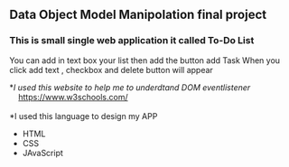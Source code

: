 ## Data Object Model Manipolation final project
### This is small single web application it called  To-Do List
You can add in text box your list then add the button add Task
When you click add text , checkbox and delete button will appear 

*_I used this website to help me to underdtand DOM eventlistener_<br>
    https://www.w3schools.com/<br><br>
*I used this language to design my APP
* HTML
* CSS
* JAvaScript
